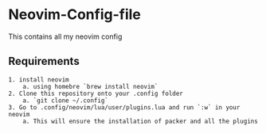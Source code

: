 # Neovim-Config-file
This contains all my neovim config


## Requirements
    1. install neovim 
        a. using homebre `brew install neovim`
    2. Clone this repository onto your .config folder
        a. `git clone ~/.config`
    3. Go to .config/neovim/lua/user/plugins.lua and run `:w` in your neovim 
        a. This will ensure the installation of packer and all the plugins 
